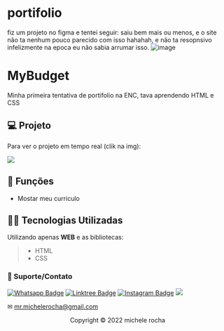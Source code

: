 # portifolio


fiz um projeto no figma e tentei seguir: saiu bem mais ou menos, e o site não ta nenhum pouco parecido com isso hahahah, e não ta resopnsivo infelizmente na epoca eu não sabia arrumar isso.
![image](https://user-images.githubusercontent.com/93664169/208252909-d3b9cd20-687f-4f70-a8c6-7aa122d29092.png)

# MyBudget
Minha primeira tentativa de portifolio na ENC, tava aprendendo HTML e CSS

## 💻 Projeto
Para ver o projeto em tempo real (clik na img):

<a href = "https://mrmichelerocha.github.io/portifolio/"><img src="https://user-images.githubusercontent.com/93664169/208253319-cc6f946e-3e6a-4054-b9c2-e8cfae4e4368.png"></a>

## 🔧 Funções

- Mostar meu curriculo 


## 👨‍💻 Tecnologias Utilizadas

Utilizando apenas **WEB** e as bibliotecas:
> - HTML
> - CSS





### 🤝 Suporte/Contato

[![Whatsapp Badge](https://img.shields.io/badge/WhatsApp-25D366?style=for-the-badge&logo=whatsapp&logoColor=white)](https://wa.me/5511951864397)
[![Linktree Badge](https://img.shields.io/badge/linktree-39E09B?style=for-the-badge&logo=linktree&logoColor=white)](https://linktr.ee/mrmichelerocha)
[![Instagram Badge](https://img.shields.io/badge/Instagram-E4405F?style=for-the-badge&logo=instagram&logoColor=white)](https://www.instagram.com/mr.michelerocha/?hl=pt-br)
  <a href="https://www.linkedin.com/in/enc-michele-rocha/" target="_blank"><img src="https://img.shields.io/badge/-LinkedIn-%230077B5?style=for-the-badge&logo=linkedin&logoColor=white" target="_blank"></a>  

✉ mr.michelerocha@gmail.com
<p align="center">Copyright © 2022 michele rocha</p>
